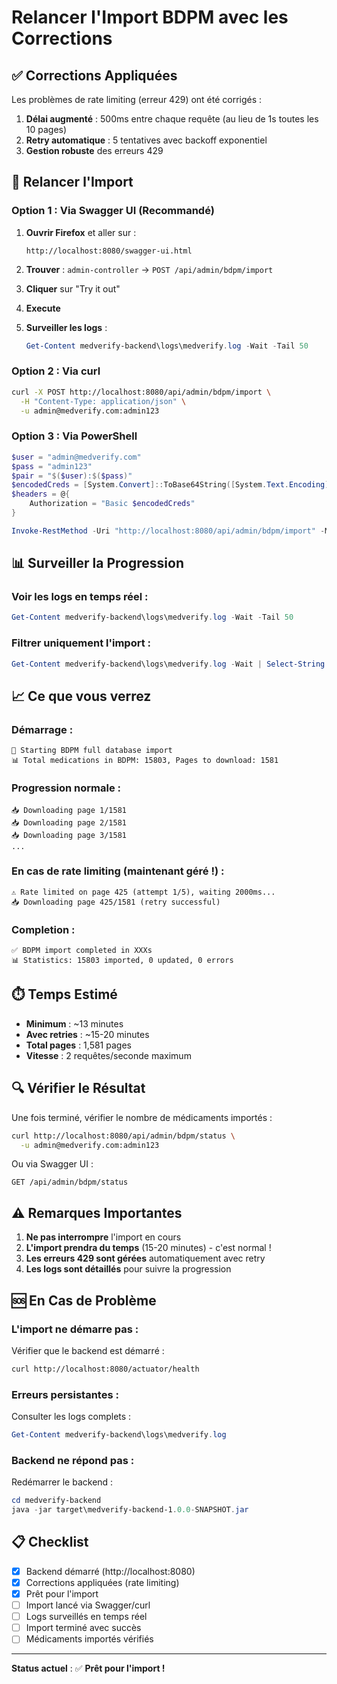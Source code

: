 # Relancer l'Import BDPM avec les Corrections

## ✅ Corrections Appliquées

Les problèmes de rate limiting (erreur 429) ont été corrigés :

1. **Délai augmenté** : 500ms entre chaque requête (au lieu de 1s toutes les 10 pages)
2. **Retry automatique** : 5 tentatives avec backoff exponentiel
3. **Gestion robuste** des erreurs 429

## 🚀 Relancer l'Import

### Option 1 : Via Swagger UI (Recommandé)

1. **Ouvrir Firefox** et aller sur :

   ```
   http://localhost:8080/swagger-ui.html
   ```

2. **Trouver** : `admin-controller` → `POST /api/admin/bdpm/import`

3. **Cliquer** sur "Try it out"

4. **Execute**

5. **Surveiller les logs** :
   ```powershell
   Get-Content medverify-backend\logs\medverify.log -Wait -Tail 50
   ```

### Option 2 : Via curl

```bash
curl -X POST http://localhost:8080/api/admin/bdpm/import \
  -H "Content-Type: application/json" \
  -u admin@medverify.com:admin123
```

### Option 3 : Via PowerShell

```powershell
$user = "admin@medverify.com"
$pass = "admin123"
$pair = "$($user):$($pass)"
$encodedCreds = [System.Convert]::ToBase64String([System.Text.Encoding]::ASCII.GetBytes($pair))
$headers = @{
    Authorization = "Basic $encodedCreds"
}

Invoke-RestMethod -Uri "http://localhost:8080/api/admin/bdpm/import" -Method Post -Headers $headers
```

## 📊 Surveiller la Progression

### Voir les logs en temps réel :

```powershell
Get-Content medverify-backend\logs\medverify.log -Wait -Tail 50
```

### Filtrer uniquement l'import :

```powershell
Get-Content medverify-backend\logs\medverify.log -Wait | Select-String "Downloading page"
```

## 📈 Ce que vous verrez

### Démarrage :

```
🚀 Starting BDPM full database import
📊 Total medications in BDPM: 15803, Pages to download: 1581
```

### Progression normale :

```
📥 Downloading page 1/1581
📥 Downloading page 2/1581
📥 Downloading page 3/1581
...
```

### En cas de rate limiting (maintenant géré !) :

```
⚠️ Rate limited on page 425 (attempt 1/5), waiting 2000ms...
📥 Downloading page 425/1581 (retry successful)
```

### Completion :

```
✅ BDPM import completed in XXXs
📊 Statistics: 15803 imported, 0 updated, 0 errors
```

## ⏱️ Temps Estimé

- **Minimum** : ~13 minutes
- **Avec retries** : ~15-20 minutes
- **Total pages** : 1,581 pages
- **Vitesse** : 2 requêtes/seconde maximum

## 🔍 Vérifier le Résultat

Une fois terminé, vérifier le nombre de médicaments importés :

```bash
curl http://localhost:8080/api/admin/bdpm/status \
  -u admin@medverify.com:admin123
```

Ou via Swagger UI :

```
GET /api/admin/bdpm/status
```

## ⚠️ Remarques Importantes

1. **Ne pas interrompre** l'import en cours
2. **L'import prendra du temps** (15-20 minutes) - c'est normal !
3. **Les erreurs 429 sont gérées** automatiquement avec retry
4. **Les logs sont détaillés** pour suivre la progression

## 🆘 En Cas de Problème

### L'import ne démarre pas :

Vérifier que le backend est démarré :

```bash
curl http://localhost:8080/actuator/health
```

### Erreurs persistantes :

Consulter les logs complets :

```powershell
Get-Content medverify-backend\logs\medverify.log
```

### Backend ne répond pas :

Redémarrer le backend :

```powershell
cd medverify-backend
java -jar target\medverify-backend-1.0.0-SNAPSHOT.jar
```

## 📋 Checklist

- [x] Backend démarré (http://localhost:8080)
- [x] Corrections appliquées (rate limiting)
- [x] Prêt pour l'import
- [ ] Import lancé via Swagger/curl
- [ ] Logs surveillés en temps réel
- [ ] Import terminé avec succès
- [ ] Médicaments importés vérifiés

---

**Status actuel** : ✅ **Prêt pour l'import !**




